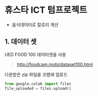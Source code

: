 # 휴스타 ICT 텀프로젝트

- 음식데이터로 칼로리 계산


## 1. 데이터 셋

UED FOOD 100 데이터셋을 사용

> http://foodcam.mobi/dataset100.html

다운받은 zip 파일을 코랩에 업로드

```py
from google.colab import files
file_uploaded = files.upload()
```

